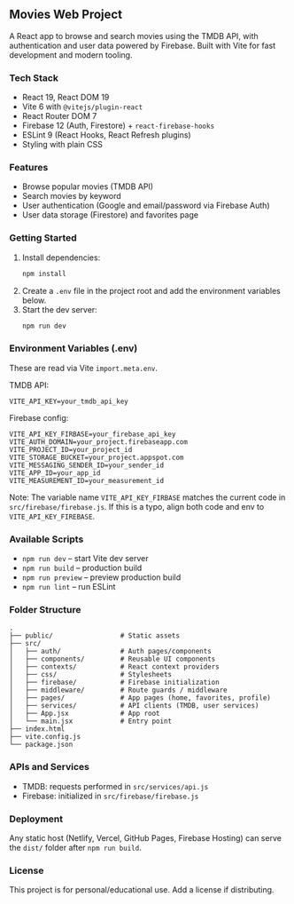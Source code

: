 ## Movies Web Project

A React app to browse and search movies using the TMDB API, with authentication and user data powered by Firebase. Built with Vite for fast development and modern tooling.

### Tech Stack
- React 19, React DOM 19
- Vite 6 with `@vitejs/plugin-react`
- React Router DOM 7
- Firebase 12 (Auth, Firestore) + `react-firebase-hooks`
- ESLint 9 (React Hooks, React Refresh plugins)
- Styling with plain CSS

### Features
- Browse popular movies (TMDB API)
- Search movies by keyword
- User authentication (Google and email/password via Firebase Auth)
- User data storage (Firestore) and favorites page

### Getting Started
1. Install dependencies:
   ```bash
   npm install
   ```
2. Create a `.env` file in the project root and add the environment variables below.
3. Start the dev server:
   ```bash
   npm run dev
   ```

### Environment Variables (.env)
These are read via Vite `import.meta.env`.

TMDB API:
```
VITE_API_KEY=your_tmdb_api_key
```

Firebase config:
```
VITE_API_KEY_FIRBASE=your_firebase_api_key
VITE_AUTH_DOMAIN=your_project.firebaseapp.com
VITE_PROJECT_ID=your_project_id
VITE_STORAGE_BUCKET=your_project.appspot.com
VITE_MESSAGING_SENDER_ID=your_sender_id
VITE_APP_ID=your_app_id
VITE_MEASUREMENT_ID=your_measurement_id
```

Note: The variable name `VITE_API_KEY_FIRBASE` matches the current code in `src/firebase/firebase.js`. If this is a typo, align both code and env to `VITE_API_KEY_FIREBASE`.

### Available Scripts
- `npm run dev` – start Vite dev server
- `npm run build` – production build
- `npm run preview` – preview production build
- `npm run lint` – run ESLint

### Folder Structure
```
.
├── public/                 # Static assets
├── src/
│   ├── auth/               # Auth pages/components
│   ├── components/         # Reusable UI components
│   ├── contexts/           # React context providers
│   ├── css/                # Stylesheets
│   ├── firebase/           # Firebase initialization
│   ├── middleware/         # Route guards / middleware
│   ├── pages/              # App pages (home, favorites, profile)
│   ├── services/           # API clients (TMDB, user services)
│   ├── App.jsx             # App root
│   └── main.jsx            # Entry point
├── index.html
├── vite.config.js
└── package.json
```

### APIs and Services
- TMDB: requests performed in `src/services/api.js`
- Firebase: initialized in `src/firebase/firebase.js`

### Deployment
Any static host (Netlify, Vercel, GitHub Pages, Firebase Hosting) can serve the `dist/` folder after `npm run build`.

### License
This project is for personal/educational use. Add a license if distributing.
